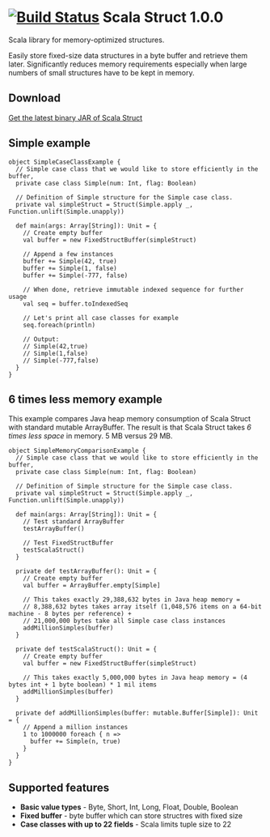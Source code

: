 [![Build Status](https://travis-ci.org/RadoBuransky/scala-struct.svg?branch=master)](https://travis-ci.org/RadoBuransky/scala-struct)
Scala Struct 1.0.0
==================

Scala library for memory-optimized structures.  

Easily store fixed-size data structures in a byte buffer and retrieve them later. Significantly reduces memory
requirements especially when large numbers of small structures have to be kept in memory.

Download
--------
[Get the latest binary JAR of Scala Struct](https://github.com/RadoBuransky/scala-struct/releases/download/v1.0.0/scala-struct-1.0.0.jar)

Simple example
--------------

    object SimpleCaseClassExample {
      // Simple case class that we would like to store efficiently in the buffer,
      private case class Simple(num: Int, flag: Boolean)
    
      // Definition of Simple structure for the Simple case class.
      private val simpleStruct = Struct(Simple.apply _, Function.unlift(Simple.unapply))
    
      def main(args: Array[String]): Unit = {
        // Create empty buffer
        val buffer = new FixedStructBuffer(simpleStruct)
    
        // Append a few instances
        buffer += Simple(42, true)
        buffer += Simple(1, false)
        buffer += Simple(-777, false)
    
        // When done, retrieve immutable indexed sequence for further usage
        val seq = buffer.toIndexedSeq
    
        // Let's print all case classes for example
        seq.foreach(println)
    
        // Output:
        // Simple(42,true)
        // Simple(1,false)
        // Simple(-777,false)
      }
    }
    
6 times less memory example
---------------------------
This example compares Java heap memory consumption of Scala Struct with standard mutable ArrayBuffer. The result is that
Scala Struct takes *6 times less space* in memory. 5 MB versus 29 MB.

    object SimpleMemoryComparisonExample {
      // Simple case class that we would like to store efficiently in the buffer,
      private case class Simple(num: Int, flag: Boolean)
    
      // Definition of Simple structure for the Simple case class.
      private val simpleStruct = Struct(Simple.apply _, Function.unlift(Simple.unapply))
    
      def main(args: Array[String]): Unit = {
        // Test standard ArrayBuffer
        testArrayBuffer()
    
        // Test FixedStructBuffer
        testScalaStruct()
      }
    
      private def testArrayBuffer(): Unit = {
        // Create empty buffer
        val buffer = ArrayBuffer.empty[Simple]
    
        // This takes exactly 29,388,632 bytes in Java heap memory =
        // 8,388,632 bytes takes array itself (1,048,576 items on a 64-bit machine - 8 bytes per reference) +
        // 21,000,000 bytes take all Simple case class instances
        addMillionSimples(buffer)
      }
    
      private def testScalaStruct(): Unit = {
        // Create empty buffer
        val buffer = new FixedStructBuffer(simpleStruct)
    
        // This takes exactly 5,000,000 bytes in Java heap memory = (4 bytes int + 1 byte boolean) * 1 mil items
        addMillionSimples(buffer)
      }
    
      private def addMillionSimples(buffer: mutable.Buffer[Simple]): Unit = {
        // Append a million instances
        1 to 1000000 foreach { n =>
          buffer += Simple(n, true)
        }
      }
    }
    
Supported features
------------------
- **Basic value types** - Byte, Short, Int, Long, Float, Double, Boolean
- **Fixed buffer** - byte buffer which can store structres with fixed size
- **Case classes with up to 22 fields** - Scala limits tuple size to 22